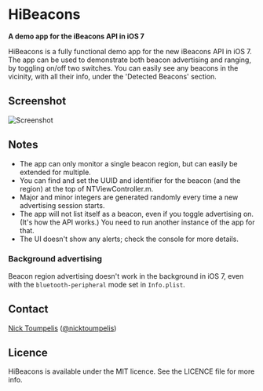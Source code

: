 HiBeacons
=========
**A demo app for the iBeacons API in iOS 7**

HiBeacons is a fully functional demo app for the new iBeacons API in iOS 7. The app can be used to demonstrate both beacon advertising and ranging, by toggling on/off two switches. You can easily see any beacons in the vicinity, with all their info, under the 'Detected Beacons' section.

## Screenshot
![Screenshot](https://raw.github.com/nicktoumpelis/HiBeacons/master/screenshot.png)

## Notes

- The app can only monitor a single beacon region, but can easily be extended for multiple.
- You can find and set the UUID and identifier for the beacon (and the region) at the top of NTViewController.m. 
- Major and minor integers are generated randomly every time a new advertising session starts. 
- The app will not list itself as a beacon, even if you toggle advertising on. (It's how the API works.) You need to run another instance of the app for that.
- The UI doesn't show any alerts; check the console for more details.

### Background advertising

Beacon region advertising doesn't work in the background in iOS 7, even with the `bluetooth-peripheral` mode set in `Info.plist`.

## Contact

[Nick Toumpelis](http://github.com/nicktoumpelis) ([@nicktoumpelis](https://twitter.com/nicktoumpelis))

## Licence

HiBeacons is available under the MIT licence. See the LICENCE file for more info.
